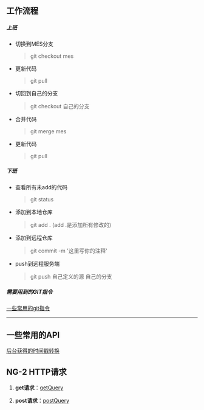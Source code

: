 ##  工作流程
##### 上班
* 切换到MES分支
    > git checkout mes
* 更新代码
    > git pull
* 切回到自己的分支
    > git checkout 自己的分支
* 合并代码
    > git merge mes
* 更新代码
    > git pull    

##### 下班
* 查看所有未add的代码
    > git status
* 添加到本地仓库
    > git add .   (add .是添加所有修改的)
* 添加到远程仓库
    > git commit -m '这里写你的注释'
* push到远程服务端
    > git push 自己定义的源 自己的分支 

##### 需要用到的GIT指令
[一些常用的git指令](gitInstructions/gitInstructions.md)

--- 

## 一些常用的API
[后台获得的时间戳转换](timeStamp/timeStamp.md)

## NG-2 HTTP请求

1. **get请求**：[getQuery](ng2/ng2-getQuery.md)

2. **post请求**：[postQuery](./ng2/ng2-postQuery.md)


